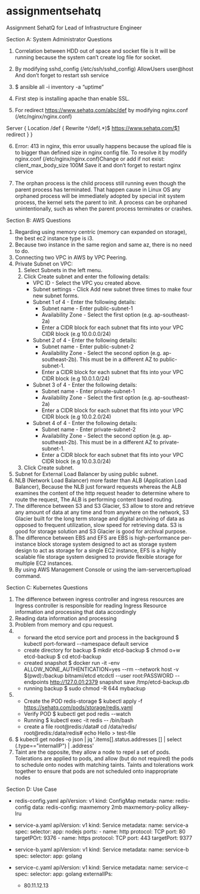 # assignmentsehatq
Assignment SehatQ for Lead of Infrastructure Engineer

Section A: System Administrator Questions 

1.	Correlation between HDD out of space and socket file is 
It will be running because the system can’t create log file for socket.
 
2.	By modifying sshd_config (/etc/ssh/sshd_config)
AllowUsers user@host
And don’t forget to restart ssh service

3.	$ ansible all -i inventory -a “uptime”

4.	First step is installing apache than enable SSL.

5.	For redirect https://www.sehatq.com/abc/def by modifying nginx.conf (/etc/nginx/nginx.conf)

Server {
	Location /def {
		Rewrite ^/def(.*)$ https://www.sehatq.com/$1 redirect
	}
}

6.	Error: 413 in nginx, this error usually happens because the upload file is to bigger than defined size in nginx config file.
To resolve it by modify nginx.conf (/etc/nginx/nginx.conf)Change or add if not exist: client_max_body_size 100M
Save it and don’t forget to restart nginx service

7.	The orphan process is the child process still running even though the parent process has terminated.
That happen cause in Linux OS any orphaned process will be immediately adopted by special init system process, the kernel sets the parent to init. A process can be orphaned unintentionally, such as when the parent process terminates or crashes.

Section B: AWS Questions 

1.	Regarding using memory centric (memory can expanded on storage), the best ec2 instance type is i3.
2.	Because two instance in the same region and same az, there is no need to do.
3.	Connecting two VPC in AWS by VPC Peering.
4.	Private Subnet on VPC:
    1.	Select Subnets in the left menu.
    2.	Click Create subnet and enter the following details:
        - VPC ID - Select the VPC you created above.
        - Subnet settings - Click Add new subnet three times to make four new subnet forms.
        - Subnet 1 of 4 - Enter the following details:
            * Subnet name - Enter public-subnet-1
            * Availability Zone - Select the first option (e.g. ap-southeast-2a)
            * Enter a CIDR block for each subnet that fits into your VPC CIDR block (e.g 10.0.0.0/24)
        - Subnet 2 of 4 - Enter the following details:
            * Subnet name - Enter public-subnet-2
            * Availability Zone - Select the second option (e.g. ap-southeast-2b). This must be in a different AZ to public-subnet-1.
            * Enter a CIDR block for each subnet that fits into your VPC CIDR block (e.g 10.0.1.0/24)
        - Subnet 3 of 4 - Enter the following details:
            * Subnet name - Enter private-subnet-1
            * Availability Zone - Select the first option (e.g. ap-southeast-2a)
            * Enter a CIDR block for each subnet that fits into your VPC CIDR block (e.g 10.0.2.0/24)
        - Subnet 4 of 4 - Enter the following details:
            * Subnet name - Enter private-subnet-2
            * Availability Zone - Select the second option (e.g. ap-southeast-2b). This must be in a different AZ to private-subnet-1.
            * Enter a CIDR block for each subnet that fits into your VPC CIDR block (e.g 10.0.3.0/24)
    3.	Click Create subnet.
5.	Subnet for External Load Balancer by using public subnet.
6.	NLB (Network Load Balancer) more faster than ALB (Application Load Balancer), Because the NLB just forward requests whereas the ALB examines the content of the http request header to determine where to route the request, The ALB is performing content based routing.
7.	The difference between S3 and S3 Glacier, S3 allow to store and retrieve any amount of data at any time and from anywhere on the network, S3 Glacier built for the long term storage and digital archiving of data as opposed to frequent utilization, slow speed for retrieving data.
S3 is good for storage solution and S3 Glacier is good for archival purpose.
8.	The difference between EBS and EFS are EBS is high-performance per-instance block storage system designed to act as storage system design to act as storage for a single EC2 instance, EFS is a highly scalable file storage system designed to provide flexible storage for multiple EC2 instances.
9.	By using AWS Management Console or using the iam-servercertupload command.

Section C: Kubernetes Questions 

1.	The difference between ingress controller and ingress resources are
Ingress controller is responsible for reading Ingress Resource information and processing that data accordingly
2.	Reading data information and processing
3.	Problem from memory and cpu request.
4.	- forward the etcd service port and process in the background
      $ kubectl port-forward --namespace default service
    - create directory for backup
      $ mkdir etcd-backup
      $ chmod o+w etcd-backup
      $ cd etcd-backup
    - created snapshot
      $ docker run -it -env ALLOW_NONE_AUTHENTICATION=yes --rm --network host -v $(pwd):/backup bitnami/etcd etcdctl --user root:PASSWORD --endpoints http://127.0.01:2379 snapshot save /tmp/etcd-backup.db
    - running backup
      $ sudo chmod -R 644 mybackup
5.  - Create the POD redis-storage
      $ kubectl apply -f https://sehatq.com/pods/storage/redis.yaml
    - Verify POD
      $ kubectl get pod redis --watch
    - Running 
      $ kubectl exec -it redis -- /bin/bash
    - create a file
      root@redis:/data# cd /data/redis/
      root@redis:/data/redis# echo Hello > test-file
6. $ kubectl get nodes -o json | jq '.items[].status.addresses [] | select (.type=="internalIP") | .address'
7. Taint are the opposite, they allow a node to repel a set of pods. Tolerations are applied to pods, and allow (but do not required) the pods to schedule onto nodes with matching taints. Taints and tolerations work together to ensure that pods are not scheduled onto inappropriate nodes

Section D: Use Case

- redis-config.yaml
  apiVersion: v1
  kind: ConfigMap   metada:
     name: redis-config
  data:
     redis-config:
        maxmemory 2mb
        maxmemory-policy allkey-lru
        
- service-a.yaml
  apiVersion: v1
  kind: Service
  metadata:
     name: service-a
  spec: 
     selector:
        app: nodejs
     ports:
        - name: http
          protocol: TCP
          port: 80
          targetPOrt: 9376
        - name: https
          protocol: TCP
          port: 443
          targetPort: 9377
          
 - service-b.yaml
   apiVersion: v1
   kind: Service
   metadata: 
      name: service-b
   spec: 
      selector:
         app: golang
         
 - service-c.yaml
   apiVersion: v1
   kind: Service
   metadata:
      name: service-c
   spec:
      selector:
         app: golang
   externalIPs:
      - 80.11.12.13
        

